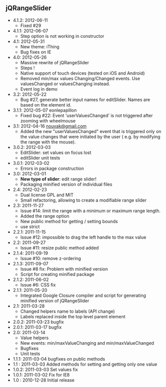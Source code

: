 jQRangeSlider
-------------
* 4.1.2: 2012-06-11
	* Fixed #29
* 4.1.1: 2012-06-07
	* Step option is not working in constructor
* 4.1: 2012-05-31
	* New theme: iThing
	* Bug fixes on IE
* 4.0: 2012-05-26
	* Massive rewrite of jQRangeSlider
	* Steps !
	* Native support of touch devices (tested on iOS and Android)
	* Removed min/max values Changing/Changed events. Use valuesChanged or valuesChanging instead.
	* Event log in demo
* 3.2: 2012-05-22
	* Bug #27, generate better input names for editSlider. Names are based on the element id.
* 3.1.1: 2012-05-07 eonlepapillon
	* Fixed bug #22: Event 'userValuesChanged' is not triggered after zooming with wheelmouse
* 3.1: 2012-04-16 nouvak@gmail.com
	* Added the new "userValuesChanged" event that is triggered only on the value changes that were initiated by the user ( e.g. by modifying the range with the mouse).
* 3.0.2: 2012-03-03
	* EditSlider: set values on focus lost
	* editSlider unit tests
* 3.0.1: 2012-03-02
  * Errors in package construction
* 3.0: 2012-03-01
  * **New type of slider**: edit range slider!
  * Packaging minified version of individual files
* 2.4: 2012-02-23
	* Dual license GPL and MIT
	* Small refactoring, allowing to create a modifiable range slider
* 2.3: 2011-11-27
	* Issue #14: limit the range with a minimum or maximum range length.
	* Added the range option
	* New public method for getting / setting bounds
	* use strict
* 2.2.1: 2011-11-15
	* Issue #12: impossible to drag the left handle to the max value
* 2.2: 2011-09-27
	* Issue #11: resize public method added
* 2.1.4: 2011-09-19
  * Issue #10: remove z-ordering
* 2.1.3: 2011-09-07
  * Issue #8 fix: Problem with minified version
  * Script for creating minified package
* 2.1.2: 2011-06-02
	* Issue #6: CSS fix
* 2.1.1: 2011-05-20
  * Integrated Google Closure compiler and script for generating minified version of jQRangeSlider
* 2.1: 2011-03-28 
  * Changed helpers name to labels (API change)
  * Labels replaced inside the top level parent element
* 2.0.2: 2011-03-23 bugfix
* 2.0.1: 2011-03-17 bugfix
* 2.0: 2011-03-14 
	* Value helpers
	* New events: min/maxValueChanging and min/maxValueChanged
	* Bugfixes
	* Unit tests
* 1.1.1: 2011-03-04 bugfixes on public methods
* 1.1  : 2011-03-03 Added methods for setting and getting only one value
* 1.0.2: 2011-03-03 Set values fix
* 1.0.1: 2011-03-02 Fix for IE8
* 1.0  : 2010-12-28 Initial release